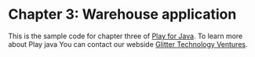 Chapter 3: Warehouse application 
====================================

This is the sample code for chapter three of [Play for Java](https://www.playframework.com/).
To learn more about Play java You can contact our webside [Glitter Technology Ventures](http://glitterlabs.com/contact).

